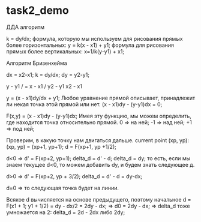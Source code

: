 # task2_demo


ДДА алгоритм

k = dy/dx;
формула, которую мы используем для рисования прямых более горизонтальных:
y = k(x - x1) + y1;
формула для рисования прямых более вертикальных:
x=1/k(y-y1) + x1;


Алгоритм Бризенхейма

dx = x2-x1;         k = dy/dx;
dy = y2-y1;

y - y1 / =  x - x1 /
y2 - y1     x2 - x1

y = (x - x1)dy/dx + y1;
Любое уравнение прямой описывает, принадлежит ли некая точка этой прямой или нет.
(x - x1)dy - (y-y1)dx = 0;

F(x,y) = (x - x1)dy - (y-y1)dx;
Имея эту функцию, мы можем определить, где находится точка относительно прямой.
0 => на ней;
-1 => над ней;
+1 => под ней;

Проверим, в какую точку нам двигаться дальше. current point (xp, yp):
(xp, yp) = (xp+1, yp+1);
d = F(xp+1, yp +1/2);

d<0 => d' = F(xp+2, yp+1);
delta_d = d' - d;
delta_d = dy;
то есть, если мы знаем текущее d<0, то можем добавить dy, и будем знать следующее д.

d>0 => d' = F(xp+2, yp + 3/2);
delta_d = d' - d = dy-dx;

d=0 => то следующая точка будет на линии.

Всякое d вычисляется на основе предыдущего, поэтому начальное d = F(x1 + 1; y1 + 1/2) = dy - dx/2 = 2dy - dx;
=>  d0 = 2dy - dx;
=> delta_d тоже умножается на 2:
    delta_d = 2d - 2dx   либо   2dy;
